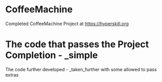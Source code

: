 # CoffeeMachine
Completed CoffeeMachine Project at https://hyperskill.org
# The code that passes the Project Completion - _simple
The code further developed                  - _taken_further
with some allowed to pass extras
